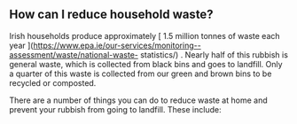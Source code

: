 ##  How can I reduce household waste?

Irish households produce approximately [ 1.5 million tonnes of waste each year
](https://www.epa.ie/our-services/monitoring--assessment/waste/national-waste-
statistics/) . Nearly half of this rubbish is general waste, which is
collected from black bins and goes to landfill. Only a quarter of this waste
is collected from our green and brown bins to be recycled or composted.

There are a number of things you can do to reduce waste at home and prevent
your rubbish from going to landfill. These include:
